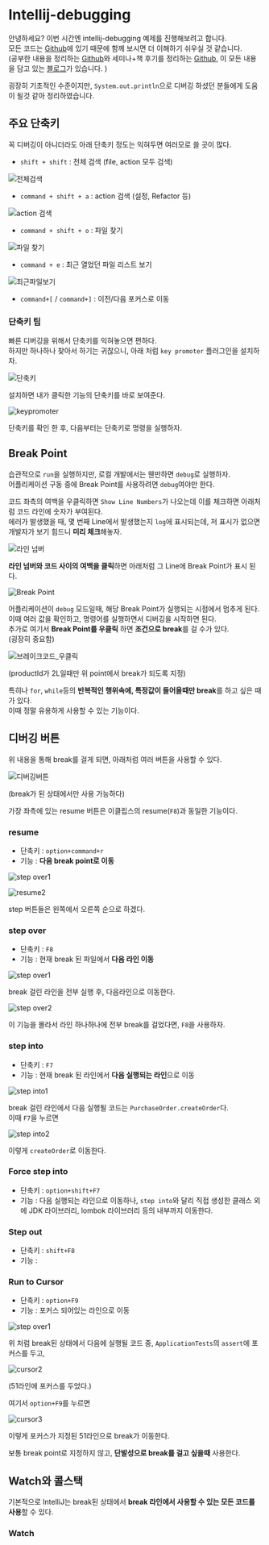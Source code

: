 # Intellij-debugging

안녕하세요? 이번 시간엔 intellij-debugging 예제를 진행해보려고 합니다.  
모든 코드는 [Github](https://github.com/jojoldu/blog-code/tree/master/intellij-debugging)에 있기 때문에 함께 보시면 더 이해하기 쉬우실 것 같습니다.  
(공부한 내용을 정리하는 [Github](https://github.com/jojoldu/blog-code)와 세미나+책 후기를 정리하는 [Github](https://github.com/jojoldu/review), 이 모든 내용을 담고 있는 [블로그](http://jojoldu.tistory.com/)가 있습니다. )<br/>
  
굉장히 기초적인 수준이지만, ```System.out.println```으로 디버깅 하셨던 분들에게 도움이 될것 같아 정리하였습니다.  

## 주요 단축키

꼭 디버깅이 아니더라도 아래 단축키 정도는 익혀두면 여러모로 쓸 곳이 많다.

* ```shift + shift``` : 전체 검색 (file, action 모두 검색)

![전체검색](./images/전체검색.png)

* ```command + shift + a``` : action 검색 (설정, Refactor 등)

![action 검색](./images/action.png)

* ```command + shift + o``` : 파일 찾기

![파일 찾기](./images/파일찾기.png)

* ```command + e``` : 최근 열었던 파일 리스트 보기

![최근파일보기](./images/최근파일보기.png)

* ```command+[``` / ```command+]``` : 이전/다음 포커스로 이동

### 단축키 팁

빠른 디버깅을 위해서 단축키를 익혀놓으면 편하다.  
하지만 하나하나 찾아서 하기는 귀찮으니, 아래 처럼 ```key promoter``` 플러그인을 설치하자.

![단축키](./images/플러그인.png)

설치하면 내가 클릭한 기능의 단축키를 바로 보여준다.  

![keypromoter](./images/keypromoter.png)

단축키를 확인 한 후, 다음부터는 단축키로 명령을 실행하자.

## Break Point

습관적으로 ```run```을 실행하지만, 로컬 개발에서는 웬만하면 ```debug```로 실행하자.  
어플리케이션 구동 중에 Break Point를 사용하려면 ```debug```여야만 한다.  
  
코드 좌측의 여백을 우클릭하면 ```Show Line Numbers```가 나오는데 이를 체크하면 아래처럼 코드 라인에 숫자가 부여된다.  
에러가 발생했을 때, 몇 번째 Line에서 발생했는지 ```log```에 표시되는데, 저 표시가 없으면 개발자가 보기 힘드니 **미리 체크**해놓자.

![라인 넘버](./images/라인넘버.png)

**라인 넘버와 코드 사이의 여백을 클릭**하면 아래처럼 그 Line에 Break Point가 표시 된다.

![Break Point](./images/브레이크포인트.png)

어플리케이션이 ```debug``` 모드일때, 해당 Break Point가 실행되는 시점에서 멈추게 된다.  
이때 여러 값을 확인하고, 명령어를 실행하면서 디버깅을 시작하면 된다.   
추가로 여기서 **Break Point를 우클릭** 하면 **조건으로 break**를 걸 수가 있다.  
(굉장히 중요함)

![브레이크코드_우클릭](./images/브레이크코드_우클릭.png)

(productId가 2L일때만 위 point에서 break가 되도록 지정)  

특히나 ```for```, ```while```등의 **반복적인 행위속에, 특정값이 들어올때만 break**를 하고 싶은 때가 있다.  
이때 정말 유용하게 사용할 수 있는 기능이다.

## 디버깅 버튼

위 내용을 통해 break를 걸게 되면, 아래처럼 여러 버튼을 사용할 수 있다.  

![디버깅버튼](./images/디버깅버튼들.png)

(break가 된 상태에서만 사용 가능하다)  

가장 좌측에 있는 resume 버튼은 이클립스의 resume(```F8```)과 동일한 기능이다.

### resume

* 단축키 : ```option+command+r```
* 기능 : **다음 break point로 이동**

![step over1](./images/stepover1.png)

![resume2](./images/resume2.png)

step 버튼들은 왼쪽에서 오른쪽 순으로 하겠다.

### step over

* 단축키 : ```F8```
* 기능 : 현재 break 된 파일에서 **다음 라인 이동**

![step over1](./images/stepover1.png)

break 걸린 라인을 전부 실행 후, 다음라인으로 이동한다.

![step over2](./images/stepover2.png)

이 기능을 몰라서 라인 하나하나에 전부 break를 걸었다면, ```F8```을 사용하자.

### step into

* 단축키 : ```F7```
* 기능 : 현재 break 된 라인에서 **다음 실행되는 라인**으로 이동

![step into1](./images/stepinto1.png)

break 걸린 라인에서 다음 실행될 코드는 ```PurchaseOrder.createOrder```다.  
이때 ```F7```을 누르면

![step into2](./images/stepinto2.png)

이렇게 ```createOrder```로 이동한다.

### Force step into

* 단축키 : ```option+shift+F7```
* 기능 : 다음 실행되는 라인으로 이동하나, ```step into```와 달리 직접 생성한 클래스 외에 JDK 라이브러리, lombok 라이브러리 등의 내부까지 이동한다.

### Step out

* 단축키 : ```shift+F8```
* 기능 : 

### Run to Cursor

* 단축키 : ```option+F9```
* 기능 : 포커스 되어있는 라인으로 이동

![step over1](./images/stepover1.png)

위 처럼 break된 상태에서 다음에 실행될 코드 중, ```ApplicationTests```의 ```assert```에 포커스를 두고,

![cursor2](./images/cursor2.png)

(51라인에 포커스를 두었다.)  

여기서 ```option+F9```를 누르면 

![cursor3](./images/cursor3.png)

이렇게 포커스가 지정된 51라인으로 break가 이동한다.  
  
보통 break point로 지정하지 않고, **단발성으로 break를 걸고 싶을때** 사용한다. 

## Watch와 콜스택
 
기본적으로 IntelliJ는 break된 상태에서 **break 라인에서 사용할 수 있는 모든 코드를 사용**할 수 있다.  

### Watch
